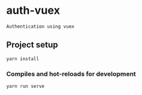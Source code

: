 # auth-vuex
```
Authentication using vuex
```
## Project setup
```
yarn install
```

### Compiles and hot-reloads for development
```
yarn run serve
```

